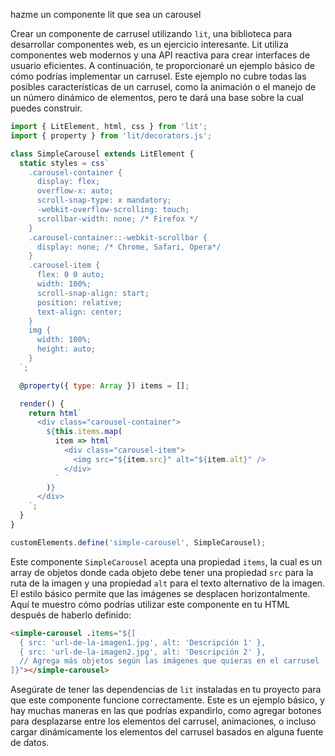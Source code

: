 hazme un componente lit que sea un carousel

Crear un componente de carrusel utilizando `lit`, una biblioteca para desarrollar componentes web, es un ejercicio interesante. Lit utiliza componentes web modernos y una API reactiva para crear interfaces de usuario eficientes. A continuación, te proporcionaré un ejemplo básico de cómo podrías implementar un carrusel. Este ejemplo no cubre todas las posibles características de un carrusel, como la animación o el manejo de un número dinámico de elementos, pero te dará una base sobre la cual puedes construir.

```javascript
import { LitElement, html, css } from 'lit';
import { property } from 'lit/decorators.js';

class SimpleCarousel extends LitElement {
  static styles = css`
    .carousel-container {
      display: flex;
      overflow-x: auto;
      scroll-snap-type: x mandatory;
      -webkit-overflow-scrolling: touch;
      scrollbar-width: none; /* Firefox */
    }
    .carousel-container::-webkit-scrollbar {
      display: none; /* Chrome, Safari, Opera*/
    }
    .carousel-item {
      flex: 0 0 auto;
      width: 100%;
      scroll-snap-align: start;
      position: relative;
      text-align: center;
    }
    img {
      width: 100%;
      height: auto;
    }
  `;

  @property({ type: Array }) items = [];

  render() {
    return html`
      <div class="carousel-container">
        ${this.items.map(
          item => html`
            <div class="carousel-item">
              <img src="${item.src}" alt="${item.alt}" />
            </div>
          `
        )}
      </div>
    `;
  }
}

customElements.define('simple-carousel', SimpleCarousel);
```

Este componente `SimpleCarousel` acepta una propiedad `items`, la cual es un array de objetos donde cada objeto debe tener una propiedad `src` para la ruta de la imagen y una propiedad `alt` para el texto alternativo de la imagen. El estilo básico permite que las imágenes se desplacen horizontalmente. Aquí te muestro cómo podrías utilizar este componente en tu HTML después de haberlo definido:

```html
<simple-carousel .items="${[
  { src: 'url-de-la-imagen1.jpg', alt: 'Descripción 1' },
  { src: 'url-de-la-imagen2.jpg', alt: 'Descripción 2' },
  // Agrega más objetos según las imágenes que quieras en el carrusel
]}"></simple-carousel>
```

Asegúrate de tener las dependencias de `lit` instaladas en tu proyecto para que este componente funcione correctamente. Este es un ejemplo básico, y hay muchas maneras en las que podrías expandirlo, como agregar botones para desplazarse entre los elementos del carrusel, animaciones, o incluso cargar dinámicamente los elementos del carrusel basados en alguna fuente de datos.
